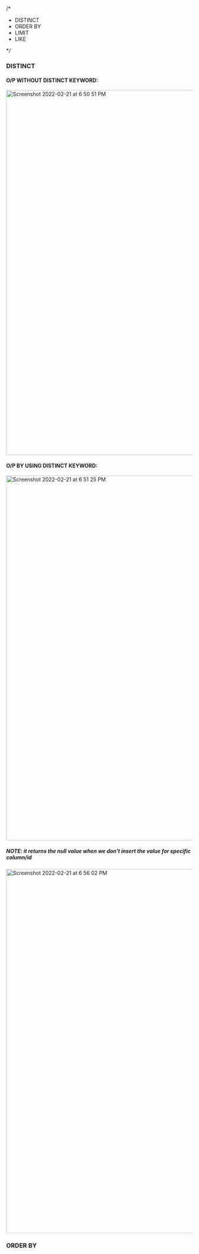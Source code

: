 /* 

- DISTINCT
- ORDER BY
- LIMIT
- LIKE

*/

### DISTINCT

#### O/P WITHOUT DISTINCT KEYWORD:

<img width="982" alt="Screenshot 2022-02-21 at 6 50 51 PM" src="https://user-images.githubusercontent.com/39347063/154963258-e90ebce9-f8ff-4d9f-8d2f-1199614bc208.png">

#### O/P BY USING DISTINCT KEYWORD:

<img width="982" alt="Screenshot 2022-02-21 at 6 51 25 PM" src="https://user-images.githubusercontent.com/39347063/154963360-1b4a490f-a29a-4ca2-a818-69b4e5cb5a0a.png">

##### NOTE: it returns the null value when we don't insert the value for specific column/id

<img width="980" alt="Screenshot 2022-02-21 at 6 56 02 PM" src="https://user-images.githubusercontent.com/39347063/154964036-2e6e5948-f26a-4efe-8ed9-060f0637d686.png">

### ORDER BY


